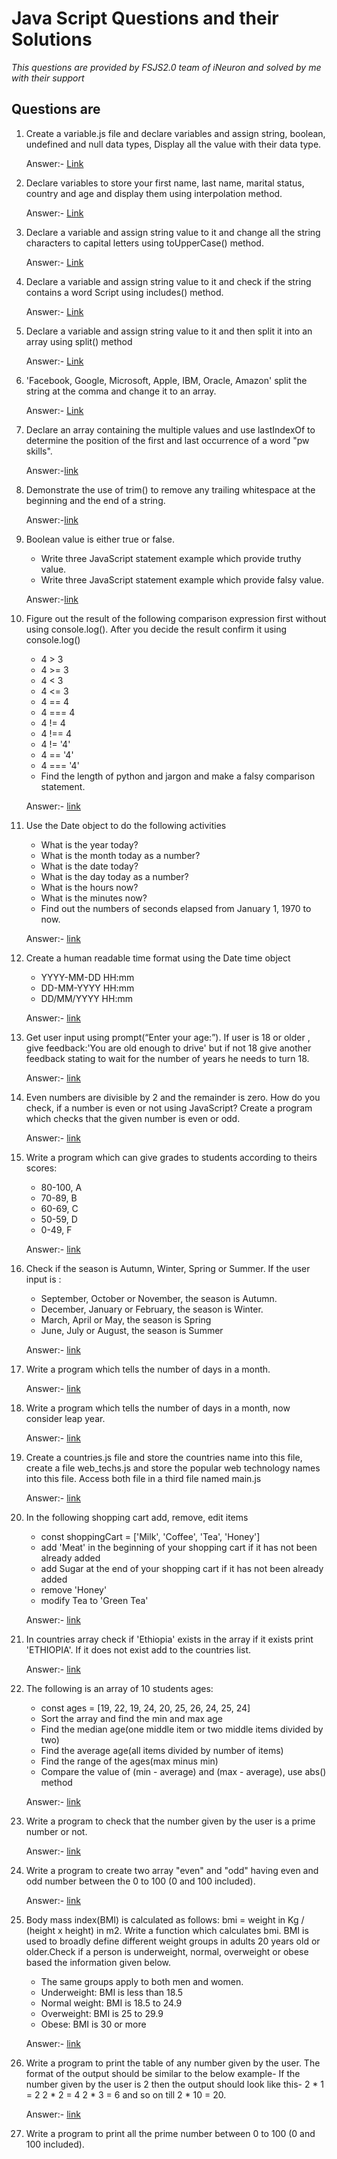 # Java Script Questions and their Solutions

_This questions are provided by FSJS2.0 team of iNeuron and solved by me with their support_

## Questions are

1) Create a variable.js file and declare variables and assign string, boolean, undefined and null data types, Display all the value with their data type.

    Answer:-  [Link]()
2) Declare variables to store your first name, last name, marital status, country and age and display them using interpolation method.

    Answer:-  [Link]()
3) Declare a variable and assign string value to it and change all the string characters to capital letters using toUpperCase() method.

    Answer:-  [Link]()
4) Declare a variable and assign string value to it and check if the string contains a word Script using includes() method.
   
    Answer:- [Link]()
5) Declare a variable and assign string value to it and then split it into an array using split() method
    
    Answer:- [Link]()
6) 'Facebook, Google, Microsoft, Apple, IBM, Oracle, Amazon' split the string at the comma and change it to an array.

    Answer:- [Link]()
7) Declare an array containing the multiple values and use lastIndexOf to determine the position of the first and last occurrence of a word "pw skills".


    Answer:-[link]()
8) Demonstrate the use of trim() to remove any trailing whitespace at the beginning and the end of a string.

    Answer:-[link]()
9) Boolean value is either true or false.
    - Write three JavaScript statement example which provide truthy value.
    - Write three JavaScript statement example which provide falsy value.

    Answer:-[link]()
10) Figure out the result of the following comparison expression first without using console.log(). After you decide the result confirm it using console.log()
    - 4 > 3
    - 4 >= 3
    - 4 < 3
    - 4 <= 3
    - 4 == 4
    - 4 === 4
    - 4 != 4
    - 4 !== 4
    - 4 != '4'
    - 4 == '4'
    - 4 === '4'
    - Find the length of python and jargon and make a falsy comparison statement.

    Answer:- [link]()

11) Use the Date object to do the following activities
    - What is the year today?
    - What is the month today as a number?
    - What is the date today?
    - What is the day today as a number?
    - What is the hours now?
    - What is the minutes now?
    - Find out the numbers of seconds elapsed from January 1, 1970 to now.
    
    Answer:- [link]()

12) Create a human readable time format using the Date time object
    - YYYY-MM-DD HH:mm
    - DD-MM-YYYY HH:mm
    - DD/MM/YYYY HH:mm

    Answer:- [link]()

13) Get user input using prompt(“Enter your age:”). If user is 18 or older , give feedback:'You are old enough to drive' but if not 18 give another feedback stating to wait for the number of years he needs to turn 18.

    Answer:- [link]()

14) Even numbers are divisible by 2 and the remainder is zero. How do you check, if a number is even or not using JavaScript? Create a program which checks that the given number is even or odd.

    Answer:- [link]()

15) Write a program which can give grades to students according to theirs scores:
    - 80-100, A
    - 70-89, B
    - 60-69, C
    - 50-59, D
    - 0-49, F

    Answer:- [link]()    

16) Check if the season is Autumn, Winter, Spring or Summer. If the user input is :
    - September, October or November, the season is Autumn.
    - December, January or February, the season is Winter.
    - March, April or May, the season is Spring
    - June, July or August, the season is Summer

    Answer:- [link]() 

17) Write a program which tells the number of days in a month.

    Answer:- [link]() 

18) Write a program which tells the number of days in a month, now consider leap year.

    Answer:- [link]() 

19) Create a countries.js file and store the countries name into this file, create a file web_techs.js and store the popular web technology names into this file. Access both file in a third file named main.js

    Answer:- [link]() 

20) In the following shopping cart add, remove, edit items
    - const shoppingCart = ['Milk', 'Coffee', 'Tea', 'Honey']
    - add 'Meat' in the beginning of your shopping cart if it has not been already added
    - add Sugar at the end of your shopping cart if it has not been already added
    - remove 'Honey'
    - modify Tea to 'Green Tea'

    Answer:- [link]() 

21) In countries array check if 'Ethiopia' exists in the array if it exists print 'ETHIOPIA'. If it does not exist add to the countries list.

    Answer:- [link]()

22) The following is an array of 10 students ages:
    - const ages = [19, 22, 19, 24, 20, 25, 26, 24, 25, 24]
    - Sort the array and find the min and max age
    - Find the median age(one middle item or two middle items divided by two)
    - Find the average age(all items divided by number of items)
    - Find the range of the ages(max minus min)
    - Compare the value of (min - average) and (max - average), use abs() method 

    Answer:- [link]()

23) Write a program to check that the number given by the user is a prime number or not.

    Answer:- [link]()

24) Write a program to create two array "even" and "odd" having even and odd number between the 0 to 100 (0 and 100 included).
   
    Answer:- [link]()

25) Body mass index(BMI) is calculated as follows: bmi = weight in Kg / (height x height) in m2. Write a function which calculates bmi. BMI is used to broadly define different weight groups in adults 20 years old or older.Check if a person is underweight, normal, overweight or obese based the information given below.
    - The same groups apply to both men and women.
    - Underweight: BMI is less than 18.5
    - Normal weight: BMI is 18.5 to 24.9
    - Overweight: BMI is 25 to 29.9
    - Obese: BMI is 30 or more

    Answer:- [link]()


26) Write a program to print the table of any number given by the user. The format of the output should be similar to the below example-
	If the number given by the user is 2 then the output should look like this-
	2 * 1 = 2
	2 * 2 = 4
	2 * 3 = 6 and so on till 2 * 10 = 20.

    Answer:- [link]()

27) Write a program to print all the prime number between 0 to 100 (0 and 100 included).